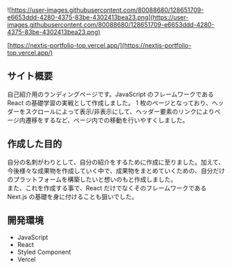 ![https://user-images.githubusercontent.com/80088680/128651709-e6653ddd-4280-4375-83be-4302413bea23.png](https://user-images.githubusercontent.com/80088680/128651709-e6653ddd-4280-4375-83be-4302413bea23.png)

[https://nextjs-portfolio-top.vercel.app/](https://nextjs-portfolio-top.vercel.app/)

## サイト概要

自己紹介用のランディングページです。JavaScript のフレームワークである React の基礎学習の実戦として作成しました。
1 枚のページとなっており、ヘッダーをスクロールによって表示/非表示にして、ヘッダー要素のリンクによりページ内遷移をするなど、ページ内での移動を行いやすくしました。

## 作成した目的

自分の名刺がわりとして、自分の紹介をするために作成に至りました。加えて、今後様々な成果物を作成していく中で、成果物をまとめていくための、自分だけのプラットフォームを構築したいと想いのもと作成しました。  
また、これを作成する事で、React だけでなくそのフレームワークである Next.js の基礎を身に付けることも狙いでした。

## 開発環境

- JavaScript
- React
- Styled Component
- Vercel
